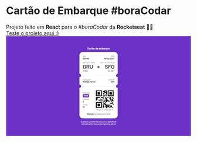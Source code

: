 # Cartão de Embarque #boraCodar
Projeto feito em **React** para o *#boraCodar* da **Rocketseat** 👨‍💻<br>
[Teste o projeto aqui :)](https://kennedfer-cartao-de-embarque.onrender.com/) <br>
![Preview do projeto](https://github.com/kennedfer/cartao-de-embarque-boracodar/blob/master/preview/preview.jpeg?raw=true)
